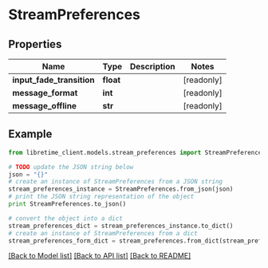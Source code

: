 # StreamPreferences


## Properties
Name | Type | Description | Notes
------------ | ------------- | ------------- | -------------
**input_fade_transition** | **float** |  | [readonly] 
**message_format** | **int** |  | [readonly] 
**message_offline** | **str** |  | [readonly] 

## Example

```python
from libretime_client.models.stream_preferences import StreamPreferences

# TODO update the JSON string below
json = "{}"
# create an instance of StreamPreferences from a JSON string
stream_preferences_instance = StreamPreferences.from_json(json)
# print the JSON string representation of the object
print StreamPreferences.to_json()

# convert the object into a dict
stream_preferences_dict = stream_preferences_instance.to_dict()
# create an instance of StreamPreferences from a dict
stream_preferences_form_dict = stream_preferences.from_dict(stream_preferences_dict)
```
[[Back to Model list]](../README.md#documentation-for-models) [[Back to API list]](../README.md#documentation-for-api-endpoints) [[Back to README]](../README.md)


